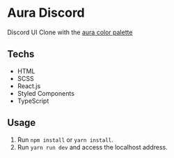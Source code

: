 # Aura Discord
Discord UI Clone with the <a href="https://github.com/daltonmenezes/aura-theme/tree/main/packages/color-palettes" target="_blank">aura color palette</a>

## Techs

- HTML
- SCSS
- React.js
- Styled Components
- TypeScript

## Usage

1. Run `npm install` or `yarn install`.<br />
2. Run `yarn run dev` and access the localhost address.<br />
